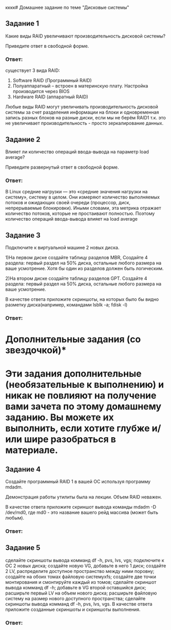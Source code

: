 кккк# Домашнее задание по теме "Дисковые системы"
## Задание 1

Какие виды RAID увеличивают производительность дисковой системы?

Приведите ответ в свободной форме.

### Ответ: 

существует 3 вида RAID:
1) Software RAID (Программный RAID)
2) Полуаппаратный – встроен в материнскую плату. Настройка производится через BIOS
3) Hardware RAID (аппаратный RAID)

Любые виды RAID могут увеличивать производительность дисковой системы за счет разделения информации на блоки и одновременная запись разных блоков на разные диски, если мы не берём RAID1 т.к. это не увеличивает производительность - просто зеркалирование данных.

## Задание 2

Влияет ли количество операций ввода-вывода на параметр load average?

Приведите развернутый ответ в свободной форме.

### Ответ: 
В Linux средние нагрузки — это «средние значения нагрузки на систему», систему в целом. Они измеряют количество выполняемых потоков и ожидающих своей очереди (процессор, диск, непрерываемые блокировки). Иными словами, эта метрика отражает количество потоков, которые не простаивают полностью.
Поэтому количество операций ввода-вывода влияет на load average


## Задание 3

Подключите к виртуальной машине 2 новых диска.

1)На первом диске создайте таблицу разделов MBR, Создайте 4 раздела: первый раздел на 50% диска, остальные любого размера на ваше усмотрение. Хотя бы один из разделов должен быть логическим.

2)На втором диске создайте таблицу разделов GPT. Создайте 4 раздела: первый раздел на 50% диска, остальные любого размера на ваше усмотрение.

В качестве ответа приложите скриншоты, на которых было бы видно разметку диска(например, командами lsblk -a; fdisk -l)


### Ответ: 



# Дополнительные задания (со звездочкой)*
# Эти задания дополнительные (необязательные к выполнению) и никак не повлияют на получение вами зачета по этому домашнему заданию. Вы можете их выполнить, если хотите глубже и/или шире разобраться в материале.

## Задание 4

Создайте программный RAID 1 в вашей ОС используя программу mdadm.

Демонстрация работы утилиты была на лекции. Объем RAID неважен.

В качестве ответа приложите скриншот вывода команды mdadm -D /dev/md0, где md0 - это название вашего рейд массива (может быть любым).

### Ответ: 



## Задание 5

сделайте скриншоты вывода комманд df -h, pvs, lvs, vgs;
подключите к ОС 2 новых диска;
создайте новую VG, добавьте в него 1 диск;
создайте 2 LV, распределите доступное пространство между ними поровну;
создайте на обоих томах файловую системуxfs;
создайте две точки монтирования и смонтируйте каждый из томов;
сделайте скриншот вывода комманд df -h;
добавьте в VG второй оставшийся диск;
расширьте первый LV на объем нового диска;
расширьте файловую систему на размер нового доступного пространства;
сделайте скриншоты вывода комманд df -h, pvs, lvs, vgs.
В качестве ответа приложите созданные скриншоты и скриншоты выполнения.


### Ответ: 


